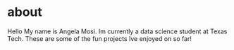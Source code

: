 # about
Hello My name is Angela Mosi. Im currently a data science student at Texas Tech. These are some of the fun projects Ive enjoyed on so far!
